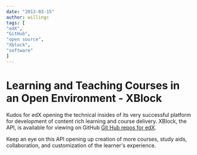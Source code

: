 ```yaml
---
date: "2013-03-15"
author: willingc
tags: [
"edX",
"GitHub",
"open source",
"Xblock",
"software"
]
---
```


# Learning and Teaching Courses in an Open Environment - XBlock

Kudos for edX opening the technical insides of its very successful platform
for development of content rich learning and course delivery. XBlock, the API,
is available for viewing on GitHub [Git Hub repos for edX](http://www.github.com/edX).
<!-- more -->
Keep an eye on this API opening up creation of more courses, study aids,
collaboration, and customization of the learner's experience.
